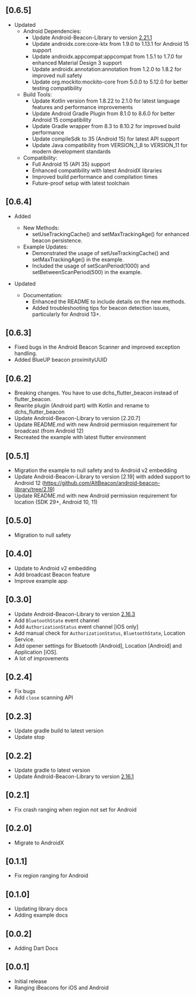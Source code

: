 ## [0.6.5]
* Updated
    * Android Dependencies:
        * Update Android-Beacon-Library to version [2.21.1](https://github.com/AltBeacon/android-beacon-library/tree/2.21.1)
        * Update androidx.core:core-ktx from 1.9.0 to 1.13.1 for Android 15 support
        * Update androidx.appcompat:appcompat from 1.5.1 to 1.7.0 for enhanced Material Design 3 support
        * Update androidx.annotation:annotation from 1.2.0 to 1.8.2 for improved null safety
        * Update org.mockito:mockito-core from 5.0.0 to 5.12.0 for better testing compatibility
    * Build Tools:
        * Update Kotlin version from 1.8.22 to 2.1.0 for latest language features and performance improvements
        * Update Android Gradle Plugin from 8.1.0 to 8.6.0 for better Android 15 compatibility
        * Update Gradle wrapper from 8.3 to 8.10.2 for improved build performance
        * Update compileSdk to 35 (Android 15) for latest API support
        * Update Java compatibility from VERSION_1_8 to VERSION_11 for modern development standards
    * Compatibility:
        * Full Android 15 (API 35) support
        * Enhanced compatibility with latest AndroidX libraries
        * Improved build performance and compilation times
        * Future-proof setup with latest toolchain

## [0.6.4]
* Added
    * New Methods:
        * setUseTrackingCache() and setMaxTrackingAge() for enhanced beacon persistence.
    * Example Updates:
        * Demonstrated the usage of setUseTrackingCache() and setMaxTrackingAge() in the example.
        * Included the usage of setScanPeriod(1000) and setBetweenScanPeriod(500) in the example.

* Updated
    * Documentation:
        * Enhanced the README to include details on the new methods.
        * Added troubleshooting tips for beacon detection issues, particularly for Android 13+.

## [0.6.3]
* Fixed bugs in the Android Beacon Scanner and improved exception handling.
* Added BlueUP beacon proximityUUID

## [0.6.2]
* Breaking changes. You have to use dchs_flutter_beacon instead of flutter_beacon.
* Rewrite plugin (Android part) with Kotlin and rename to dchs_flutter_beacon 
* Update Android-Beacon-Library to version [2.20.7]
* Update README.md with new Android permission requirement for broadcast (from Android 12)
* Recreated the example with latest flutter environment

## [0.5.1]
* Migration the example to null safety and to Android v2 embedding
* Update Android-Beacon-Library to version [2.19] with added support to Android 12 (https://github.com/AltBeacon/android-beacon-library/tree/2.19)
* Update README.md with new Android permission requirement for location (SDK 29+, Android 10, 11)

## [0.5.0]
* Migration to null safety

## [0.4.0]
* Update to Android v2 embedding
* Add broadcast Beacon feature
* Improve example app

## [0.3.0]
* Update Android-Beacon-Library to version [2.16.3](https://github.com/AltBeacon/android-beacon-library/tree/2.16.3)
* Add `BluetoothState` event channel
* Add `AuthorizationStatus` event channel [iOS only]
* Add manual check for `AuthorizationStatus`, `BluetoothState`, Location Service.
* Add opener settings for Bluetooth [Android], Location [Android] and Application [iOS].
* A lot of improvements

## [0.2.4]

* Fix bugs
* Add `close` scanning API

## [0.2.3]

* Update gradle build to latest version
* Update stop 

## [0.2.2]

* Update gradle to latest version
* Update Android-Beacon-Library to version [2.16.1](https://github.com/AltBeacon/android-beacon-library/tree/2.16.1)

## [0.2.1]

* Fix crash ranging when region not set for Android

## [0.2.0]

* Migrate to AndroidX

## [0.1.1]

* Fix region ranging for Android

## [0.1.0]

* Updating library docs
* Adding example docs

## [0.0.2]

* Adding Dart Docs

## [0.0.1]

* Initial release
* Ranging iBeacons for iOS and Android
